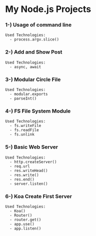 # My Node.js Projects

### 1-) Usage of command line

    Used Technologies:
      - process.argv.slice()

### 2-) Add and Show Post

    Used Technologies:
      - async, await

### 3-) Modular Circle File

    Used Technologies:
      - modular.exports
      - parseInt()

### 4-) FS File System Module

    Used Technologies:
      - fs.writeFile
      - fs.readFile
      - fs.unlink

### 5-) Basic Web Server

    Used Technologies:
      - http.createServer()
      - req.url
      - res.writeHead()
      - res.write()
      - res.end()
      - server.listen()
### 6-) Koa Create First Server

    Used Technologies:
      - Koa()
      - Router()
      - router.get()
      - app.use()
      - app.listen()

